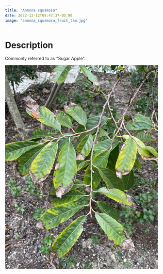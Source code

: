 ```yaml
---
title: "Annona squamosa"
date: 2022-12-12T08:47:37-05:00
image: "annona_squamosa_fruit_tam.jpg"
---
```


# Description
Commonly referred to as "Sugar Apple".

![leaves](annona_squamosa_leaves_tam.jpg)

